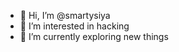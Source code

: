 - 👋 Hi, I’m @smartysiya
- 👀 I’m interested in hacking
- 🌱 I’m currently exploring new things

<!---
smartysiya/smartysiya is a ✨ special ✨ repository because its `README.md` (this file) appears on your GitHub profile.
You can click the Preview link to take a look at your changes.
--->
